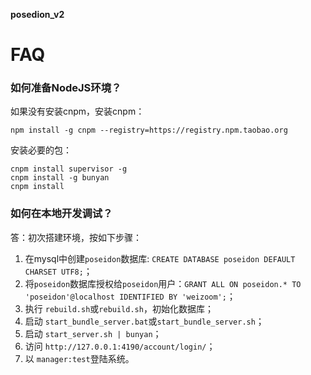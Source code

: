 **posedion_v2**

# FAQ

### 如何准备NodeJS环境？ ###

如果没有安装cnpm，安装cnpm：
```
npm install -g cnpm --registry=https://registry.npm.taobao.org 
```

安装必要的包：
```
cnpm install supervisor -g
cnpm install -g bunyan
cnpm install
```

### 如何在本地开发调试？ ###

答：初次搭建环境，按如下步骤：
1. 在mysql中创建`poseidon`数据库: `CREATE DATABASE poseidon DEFAULT CHARSET UTF8;`；
1. 将`poseidon`数据库授权给`poseidon`用户：`GRANT ALL ON poseidon.* TO 'poseidon'@localhost IDENTIFIED BY 'weizoom';`；
1. 执行 `rebuild.sh`或`rebuild.sh`，初始化数据库；
1. 启动 `start_bundle_server.bat`或`start_bundle_server.sh`；
1. 启动 `start_server.sh | bunyan`；
1. 访问 `http://127.0.0.1:4190/account/login/`；
1. 以 `manager:test`登陆系统。

